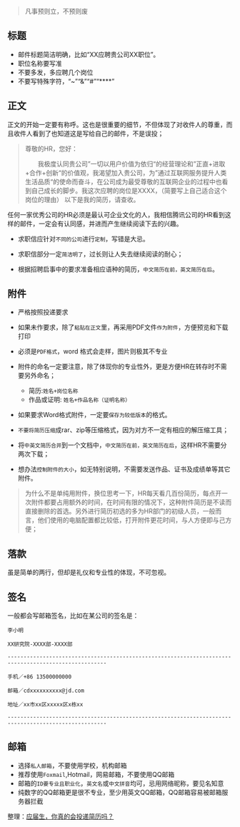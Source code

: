 

> 凡事预则立，不预则废




## 标题


+ 邮件标题简洁明确，比如“XX应聘贵公司XX职位”。
+ 职位名称要写准
+ 不要多发，多应聘几个岗位
+ 不要写特殊字符，“~”“&”“#”“****”


## 正文


正文的开始一定要有称呼。这也是很重要的细节，不但体现了对收件人的尊重，而且收件人看到了也知道这是写给自己的邮件，不是误投；

>尊敬的HR，您好：
>
>    &emsp;&emsp;我极度认同贵公司”一切以用户价值为依归“的经营理论和”正直+进取+合作+创新“的价值观，我渴望加入贵公司，为”通过互联网服务提升人类生活品质“的使命而奋斗，在公司成为最受尊敬的互联网企业的过程中也看到自己成长的脚步。我这次应聘的岗位是XXXX，（简要写上自己适合这个岗位的理由）
以下是我的简历，请查收。


任何一家优秀公司的HR必须是最认可企业文化的人，我相信腾讯公司的HR看到这样的邮件，一定会有认同感，并进而产生继续阅读下去的兴趣。


+ 求职信应针对`不同的公司`进行`定制`，写错是大忌。
+ 求职信部分一定`简洁明了`，过长则让人失去继续阅读的耐心；

+ 根据招聘启事中的要求准备相应语种的简历，`中文简历在前，英文简历在后`。



## 附件



+ 严格按照投递要求
+ 如果未作要求，除了`粘贴在正文`里，再采用PDF文件`作为附件`，方便预览和下载打印
+ 必须是`PDF格式`，word 格式会走样，图片则极其不专业

+ 附件的命名一定要注意，除了体现你的专业性外，更是方便HR在转存时不需要另外命名；
    + 简历:`姓名+岗位名称`
    + 作品或证明: `姓名+作品名称（证明名称）`

+ 如果要求Word格式附件，一定要`保存为较低版本`的格式。

+ `不要将简历压缩`成rar、zip等压缩格式，因为对方不一定有相应的解压缩工具；

+ 将`中英文简历合并`到一个文档中，`中文简历在前，英文简历在后`，这样HR不需要分两次下载；
+ 想办法`控制附件的大小`，如无特别说明，不需要发送作品、证书及成绩单等其它附件。

> 为什么不是单纯用附件，换位思考一下，HR每天看几百份简历，每点开一次附件都要占用额外的时间，在时间有限的情况下，这种附件简历是不读而直接删除的首选。另外进行简历初选的多为HR部门的初级人员，一般而言，他们使用的电脑配置都比较低，打开附件更花时间，与人方便即与己方便；




## 落款

虽是简单的两行，但却是礼仪和专业性的体现，不可忽视。


## 签名

一般都会写邮箱签名，比如在某公司的签名是：
```
李小明

XX研究院-XXXX部-XXXX部

-----------------------------------------------------------------------------------------------------

手机／+86 13500000000

邮箱／cdxxxxxxxxxx@jd.com

地址／xx市xx区xxxxx区x栋xx

-----------------------------------------------------------------------------------------------------
```


## 邮箱

+ 选择`私人邮箱`，不要使用学校，机构邮箱
+ 推荐使用`Foxmail`,Hotmail，网易邮箱，不要使用QQ邮箱
+ 邮箱的`ID要专业且职业化`，`英文名`或`中文拼音`均可，忌用网络昵称，要见名知意
+ 纯数字的QQ邮箱更是很不专业，至少用英文QQ邮箱，QQ邮箱容易被邮箱服务器拦截








整理：[应届生，你真的会投递简历吗？](链接：https://www.zhihu.com/question/21656638/answer/500647408)

